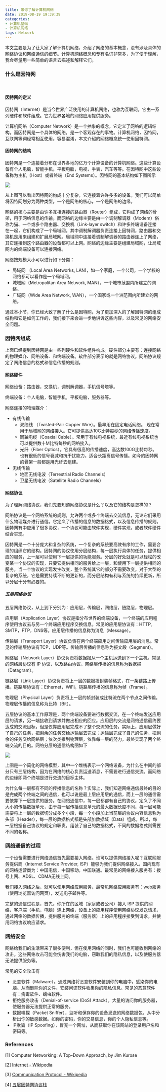 ```yaml
---
title: 带你了解计算机网络
date: 2019-08-19 19:39:39
categories: 
- 计算机基础
- 计算机网络
tags: Network
---
```


本文主要是为了让大家了解计算机网络，介绍了网络的基本概念，没有涉及具体的网络协议和网络通信的细节。计算机网络概念和专有名词非常多，为了便于理解，我会尽量用一些简单的语言去描述和解释它们。

### 什么是因特网

<br>

#### 因特网的定义

因特网（Internet）是当今世界广泛使用的计算机网络，也称为互联网。它由一系列硬件和软件组成。它为世界各地的网络应用提供服务。

计算机网络（Computer Network）是一个抽象的概念，它定义了网络的逻辑结构。而因特网是一个具体的网络，是一个客观存在的事物。计算机网络，因特网，互联网等词经常相互使用，容易混淆，本文介绍的网络概念统一使用因特网。

#### 因特网的结构

因特网是一个连接着分布在世界各地的亿万个计算设备的计算机网络。这些计算设备有个人电脑，智能手机，平板电脑，电视，手表，汽车等等。在因特网中这些设备称为主机（Host）或者终端（End Systems）。因特网的基本结构如下图所示

<img class="img-center" src="https://taogenjia.com/img/network-introduction-1-the-internet-structure.png">


从上图可以看出因特网的构成十分复杂，它连接着许许多多的设备。我们可以简单将因特网划分为两种类型，一个是网络的核心，一个是网络的边缘。

网络的核心主要是由许多互相连接的路由器（Router）组成，它构成了网络的骨架，用于网络信息的传输。而网络的边缘主要是由一个调制解调器（Modem）俗称为猫、一个或多个路由器、交换机（Link-layer switch）和许多终端设备连接在一起，它们构成了一个局域网。其中调制解调器负责连接上因特网，路由器和交换机是用来组建和扩展局域网。局域网中连接着调制解调器的路由器连上了网络，其它连接到这个路由器的设备都可以上网。网络的边缘主要是组建局域网，让局域网内的终端设备可以连接网络。

网络按规模大小可以进行如下分类：

- 局域网 （Local Area Networks, LAN)，如一个家庭，一个公司，一个学校的网络都可以看作是一个局域网。
- 城域网（Metropolitan Area Network, MAN），一个城市范围内所建立的网络。
- 广域网（Wide Area Network, WAN），一个国家或一个洲范围内所建立的网络。

通过本小节，你已经大致了解了什么是因特网，为了更加深入的了解因特网的组成结构和它是如何工作的，我们接下来会进一步地讲诉这些内容，以及常见的网络安全问题。

### 因特网组成

上面已经提到因特网是由一些列硬件和软件组件构成。硬件部分主要有：连接网络的物理媒介、网络设备、和终端设备。软件部分表示的就是网络协议。网络协议规定了网络信息的格式和信息传播的规则。

#### 网路硬件

网络设备：路由器，交换机，调制解调器，手机信号塔等。

终端设备：个人电脑，智能手机，平板电脑，服务器等。

网络连接的物理媒介：

- 有线传输
  - 双绞线 （Twisted-Pair Copper Wire）。最早用在固定电话网络。 现在常用于局域网的网络接入。它可提供高达10G比特每秒的网络传播速度。
  - 同轴电缆（Coaxial Cable）。常用于有线电视系统，最近有线电视系统也可以提供数十M比特每秒的网络接入。
  - 光纤（Fiber Optics）。它具有很高的传播速度，高达数100G比特每秒。也有很低的信号衰减和抗干扰能力，适合长距离信号传播。如今的因特网的骨架一般都是用光纤去组建。
- 无线传输
  - 地面无线电波（Terrestrial Radio Channels）
  - 卫星无线电波（Satellite Radio Channels）

#### 网络协议

为了理解网络协议，我们先要知道网络协议是什么？以及它的结构是怎样的？

网络协议是一个网络系统的规则，允许两个或多个终端去交流信息，无论它们采用什么物理媒介进行通信。它定义了传播的信息的数据格式，以及信息传播的规则。因特网有中应用了很多协议，一个协议可能由软件实现，硬件实现，或者软件硬件结合实现。

因特网是一个十分庞大和复杂的系统，一个复杂的系统要高效有序的工作，需要合理的组织它的结构。因特网的协议使用分层结构，每一层执行具体的任务，提供相应的服务，上一层可以使用下一层提供的功能服务。分层的好处就是可以轻松的改变某一个协议的实现，只要它提供相同的服务给上一层，和使用下一层提供相同的服务，当一个协议的实现发生改变，整个系统其它的部分不需要改变。对于大型的复杂的系统，它是需要持续不断的更新的，而分层结构有利与系统的持续更新，所以分层十分有必要的。

##### 五层网络协议

五层网络协议，从上到下分别为：应用层，传输层，网络层，链路层，物理层。

应用层（Application Layer）协议是指分布世界的终端设备，一个终端的应用程序使用协议去与另一个终端应用程序交换信息。常见的应用层协议有：HTTP，SMTP，FTP，DNS等。应用层传播的信息称为消息（Message）。

传输层（Transport Layer）协议负责在两个终端应用之间传输应用层的消息。常见的传输层协议有TCP，UDP等。传输层传播的信息称为报文段（Segment）。

网络层（Network Layer）协议负责将数据报从一个主机运送到下一个主机。常见的网络层协议有 IP 协议，以及路由协议。网络层传播的信息称为数据报（Datagram）。

链路层（Link Layer）协议负责将上一层的数据报封装帧格式，在一条链路上传播。链路层协议有：Ethernet，WiFi。链路层传播的信息称为帧（Frame）。

物理层（Physical Layer）负责将上一层的帧封装成比特流在两个节点之间传输。物理层传播的信息称为比特（Bit）。

五层协议的基本工作原理是，两个终端设备要进行数据交流，在一个终端发送应用层的请求，另一端接收到请求并做出相应的回应。应用层的交流是网络通信最终要达成的交流目标，但是仅靠应用层完成不了整个交流的任务。实际上，应用层做好了自己的任务，把剩余的任务交给运输层去完成；运输层完成了自己的任务，把剩余的任务交给网络层；依次类推到物理层，依靠每一层的努力，最终实现了两个终端交流的目的。网络分层的通信结构图如下

<img class="img-center" src="https://taogenjia.com/img/network-introduction-2-protocol-layers.gif"/>

上图是一个简化的网络模型，其中一个堆栈表示一个网络设备，为什么在中间的部分只有三层结构，因为在网络的核心负责运送消息，不需要进行通信交流。而网络的边缘即两个终端是进行交流的目标主体。

为什么每一层都有不同的传播信息的名称？实际上，我们知道网络通信最终的目的是完成两个终端之间的通信，也可以说是最上层应用层的通信，而上一层的通信需要依靠下一层提供的服务。在网络通信中，每一层都都有自己的协议，定义了不同大小的传播数据单元，由于每一层传播信息单元的最大数据长度不同，每一层可能需要将上一层的数据切分成多个小段，每一个小段加上当前层的协议内容信息称为头部（Header），每一层的数据格式都是头部加数据域（Data）组成。所以，每一层根据自己协议的规定和职责，组装了自己的数据格式，不同的数据格式则需要不同的名称。

### 网络通信的过程

一个设备需要进行网络通信首先需要接入网络。谁可以提供网络接入呢？互联网服务提供商（Internet Service Provider, ISP）能够为我们提供网络接入。国内现有的网络运营商为：中国电信，中国移动，中国联通。最常见的网络接入服务有：拨号上网、ADSL、CDMA无线上网。

我们接入网络之后，就可以使用网络应用服务，最常见网络应用服务有：web服务（使用浏览器访问网页），发送电子邮件等。

完整的通信过程是，首先，你所在的区域（家庭或者公司）接入 ISP 提供的网络，客户端（手机，电脑）连上网络，设备上的应用程序使用网络协议发送请求，通过网络的数据传播，提供服务的终端（服务器）上的应用程序接受到请求，并使用网络协议响应请求。

### 网络安全

网络给我们的生活带来了很多便利，但在使用网络的同时，我们也可能收到网络的攻击。这些网络攻击可能会伤害我们的电脑，窃取我们的隐私信息，以及使服务器无法提供服务等。

常见的安全攻击有

- 恶意软件（Malware）。通过网络将恶意软件安装到你的电脑中，感染你的电脑。从而删除你的文件，安装间谍软件收集你的隐私信息。常见的恶意软件有：病毒软件、蠕虫软件。
- 拒绝服务攻击（Denial-of-service (DoS) Attack），大量的访问你的服务器，使服务器无法提供正常的服务。
- 数据嗅探（Packet Sniffer），监听和保存你的设备发送的网络数据包，从中分析出你的敏感数据。如你的密码，你的交易信息，你的个人隐私信息等。
- IP欺骗（IP Spoofing），冒充一个网址，从而获取你在该网站的登录用户名和密码等。



### References

[1] Computer Networking: A Top-Down Approach, by Jim Kurose

[2] [Internet - Wikipedia](https://en.wikipedia.org/wiki/Internet)

[3] [Communication Protocol - Wikipedia](https://en.wikipedia.org/wiki/Communication_protocol)

[4] [五层因特网协议栈](https://baike.baidu.com/item/%E4%BA%94%E5%B1%82%E5%9B%A0%E7%89%B9%E7%BD%91%E5%8D%8F%E8%AE%AE%E6%A0%88/8353884?fr=aladdin)